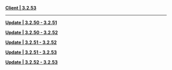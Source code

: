 **[Client | 3.2.53](https://osbetadownload.yuanshen.com/client_app/download/beta_pc/20221117101654_XLhW0pW8vBxnD7cL/GenshinImpact_3.2.53_beta.zip)**

-----

**[Update | 3.2.50 - 3.2.51](https://osbetadownload.yuanshen.com/client_app/beta_update/private/hk4e_global/38/game_3.2.50_3.2.51_hdiff_S97Vqnz0Lgs3kB2x.zip)**

**[Update | 3.2.50 - 3.2.52](https://osbetadownload.yuanshen.com/client_app/beta_update/private/hk4e_global/38/game_3.2.50_3.2.52_hdiff_xwSo1XVugfzRJQvi.zip)**

**[Update | 3.2.51 - 3.2.52](https://osbetadownload.yuanshen.com/client_app/beta_update/private/hk4e_global/38/game_3.2.51_3.2.52_hdiff_NWHvhcZnobVluzAa.zip)**

**[Update | 3.2.51 - 3.2.53](https://osbetadownload.yuanshen.com/client_app/beta_update/private/hk4e_global/37/game_3.2.51_3.2.53_hdiff_WsC1y8ghu2nvXfaw.zip)**

**[Update | 3.2.52 - 3.2.53](https://osbetadownload.yuanshen.com/client_app/beta_update/private/hk4e_global/38/game_3.2.52_3.2.53_hdiff_ixSI1egyd0PzVcG6.zip)**
